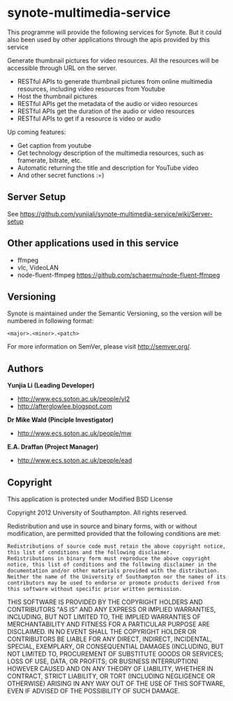 synote-multimedia-service
==========================
This programme will provide the following services for Synote. But it could also been used by other applications through the apis provided
by this service

Generate thumbnail pictures for video resources. All the resources will be accessible through URL on the server.

* RESTful APIs to generate thumbnail pictures from online multimedia resources, including video resources from Youtube
* Host the thumbnail pictures
* RESTful APIs get the metadata of the audio or video resources 
* RESTful APIs get the duration of the audio or video resources
* RESTful APIs to get if a resource is video or audio     

Up coming features:

* Get caption from youtube
* Get technology description of the multimedia resources, such as framerate, bitrate, etc.
* Automatic returning the title and description for YouTube video
* And other secret functions :=)

Server Setup
----------
See https://github.com/yunjiali/synote-multimedia-service/wiki/Server-setup

Other applications used in this service
----------
* ffmpeg
* vlc, VideoLAN
* node-fluent-ffmpeg https://github.com/schaermu/node-fluent-ffmpeg

Versioning
----------

Synote is maintained under the Semantic Versioning, so the version will be numbered in following format:

`<major>.<minor>.<patch>`

For more information on SemVer, please visit http://semver.org/.


Authors
-------

**Yunjia Li (Leading Developer)**

+ http://www.ecs.soton.ac.uk/people/yl2
+ http://afterglowlee.blogspot.com

**Dr Mike Wald (Pinciple Investigator)**

+ http://www.ecs.soton.ac.uk/people/mw

**E.A. Draffan (Project Manager)**

+ http://www.ecs.soton.ac.uk/people/ead

Copyright
---------------------
This application is protected under Modified BSD License     

Copyright 2012 University of Southampton.
All rights reserved.

Redistribution and use in source and binary forms, with or without modification, are permitted provided that the following conditions are met:

    Redistributions of source code must retain the above copyright notice, this list of conditions and the following disclaimer.
    Redistributions in binary form must reproduce the above copyright notice, this list of conditions and the following disclaimer in the documentation and/or other materials provided with the distribution.
    Neither the name of the University of Southampton nor the names of its contributors may be used to endorse or promote products derived from this software without specific prior written permission.

THIS SOFTWARE IS PROVIDED BY THE COPYRIGHT HOLDERS AND CONTRIBUTORS "AS IS" AND ANY EXPRESS OR IMPLIED WARRANTIES, INCLUDING, BUT NOT LIMITED TO, THE IMPLIED WARRANTIES OF MERCHANTABILITY AND FITNESS FOR A PARTICULAR PURPOSE ARE DISCLAIMED. IN NO EVENT SHALL THE COPYRIGHT HOLDER OR CONTRIBUTORS BE LIABLE FOR ANY DIRECT, INDIRECT, INCIDENTAL, SPECIAL, EXEMPLARY, OR CONSEQUENTIAL DAMAGES (INCLUDING, BUT NOT LIMITED TO, PROCUREMENT OF SUBSTITUTE GOODS OR SERVICES; LOSS OF USE, DATA, OR PROFITS; OR BUSINESS INTERRUPTION) HOWEVER CAUSED AND ON ANY THEORY OF LIABILITY, WHETHER IN CONTRACT, STRICT LIABILITY, OR TORT (INCLUDING NEGLIGENCE OR OTHERWISE) ARISING IN ANY WAY OUT OF THE USE OF THIS SOFTWARE, EVEN IF ADVISED OF THE POSSIBILITY OF SUCH DAMAGE.

